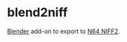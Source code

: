 # blend2niff

[Blender](https://www.blender.org/) add-on to export to [N64 NIFF2](http://n64devkit.square7.ch/niff/index.htm).
